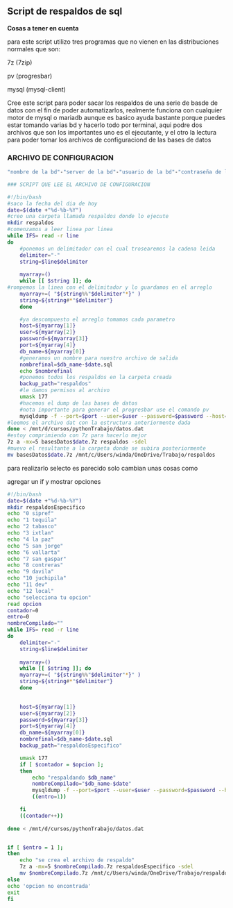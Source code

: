 ## Script de respaldos de sql

**Cosas a tener en cuenta**

para este script utilizo tres programas que no vienen en las distribuciones normales que son:

7z (7zip)

pv (progresbar)

mysql (mysql-client)

Cree este script para poder sacar los respaldos de una serie de basde de datos con el fin de poder automatizarlos, realmente funciona con cualquier motor de mysql o mariadb aunque es basico ayuda bastante porque puedes estar tomando varias bd y hacerlo todo por terminal, aqui podre dos archivos que son los importantes uno es el ejecutante, y el otro la lectura para poder tomar los archivos de configuraciond de las bases de datos

### ARCHIVO DE CONFIGURACION

```bash
"nombre de la bd"-"server de la bd"-"usuario de la bd"-"contraseña de la bd"-"puerto de la bd"-"identificador extra"

### SCRIPT QUE LEE EL ARCHIVO DE CONFIGURACION
```

```bash
#!/bin/bash
#saco la fecha del dia de hoy
date=$(date +"%d-%b-%Y")
#creo una carpeta llamada respaldos donde lo ejecute
mkdir respaldos
#comenzamos a leer linea por linea
while IFS= read -r line
do
    #ponemos un delimitador con el cual trosearemos la cadena leida
    delimiter="-"
    string=$line$delimiter
    
    myarray=()
    while [[ $string ]]; do
#rompemos la linea con el delimitador y lo guardamos en el arreglo  
    myarray+=( "${string%%"$delimiter"*}" )
    string=${string#*"$delimiter"}
    done

    #ya descompuesto el arreglo tomamos cada parametro
    host=${myarray[1]}
    user=${myarray[2]}
    password=${myarray[3]}
    port=${myarray[4]}
    db_name=${myarray[0]}
    #generamos un nombre para nuestro archivo de salida
    nombrefinal=$db_name-$date.sql
    echo $nombrefinal
    #ponemos todos los respaldos en la carpeta creada
    backup_path="respaldos"
    #le damos permisos al archivo
    umask 177
    #hacemos el dump de las bases de datos
    #nota importante para generar el progresbar use el comando pv
    mysqldump -f --port=$port --user=$user --password=$password --host=$host $db_name | pv --progress --size 100m > $backup_path/$db_name-$date.sql
#leemos el archivo dat con la estructura anteriormente dada
done < /mnt/d/cursos/pythonTrabajo/datos.dat
#estoy comprimiendo con 7z para hacerlo mejor
7z a -mx=5 basesDatos$date.7z respaldos -sdel
#muevo el resultante a la carpeta donde se subira posteriormente
mv basesDatos$date.7z /mnt/c/Users/winda/OneDrive/Trabajo/respaldos


```

para realizarlo selecto es parecido solo cambian unas cosas como

agregar un if y mostrar opciones

```bash
#!/bin/bash
date=$(date +"%d-%b-%Y")
mkdir respaldosEspecifico
echo "0 sipref"
echo "1 tequila"
echo "2 tabasco"
echo "3 ixtlan"
echo "4 la paz"
echo "5 san jorge"
echo "6 vallarta"
echo "7 san gaspar"
echo "8 contreras"
echo "9 davila"
echo "10 juchipila"
echo "11 dev"
echo "12 local"
echo "selecciona tu opcion"
read opcion
contador=0
entro=0
nombreCompilado=""
while IFS= read -r line
do
    delimiter="-"
    string=$line$delimiter
    
    myarray=()
    while [[ $string ]]; do
    myarray+=( "${string%%"$delimiter"*}" )
    string=${string#*"$delimiter"}
    done

    
    host=${myarray[1]}
    user=${myarray[2]}
    password=${myarray[3]}
    port=${myarray[4]}
    db_name=${myarray[0]}
    nombrefinal=$db_name-$date.sql
    backup_path="respaldosEspecifico"

    umask 177
	if [ $contador = $opcion ];
	then
		echo "respaldando $db_name"
		nombreCompilado="$db_name-$date"
		mysqldump -f --port=$port --user=$user --password=$password --host=$host --ignore-table=$db_name.online_view_app_contratos --ignore-table=$db_name.online_view_app_estado_cobro --ignore-table=$db_name.online_view_historico $db_name | pv --progress --size 100m > $backup_path/$db_name-$date.sql
		((entro=1))

	fi
	((contador++))
	
done < /mnt/d/cursos/pythonTrabajo/datos.dat


if [ $entro = 1 ];
then
	echo "se crea el archivo de respaldo"
	7z a -mx=5 $nombreCompilado.7z respaldosEspecifico -sdel
	mv $nombreCompilado.7z /mnt/c/Users/winda/OneDrive/Trabajo/respaldos
else
echo 'opcion no encontrada'
exit
fi
```






